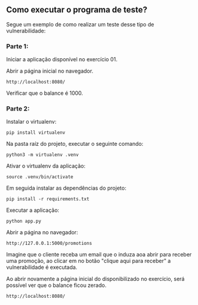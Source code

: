 ## Como executar o programa de teste?

Segue um exemplo de como realizar um teste desse tipo de vulnerabilidade:


### Parte 1:

Iniciar a aplicação disponível no exercício 01.

Abrir a página inicial no navegador.

    http://localhost:8080/

Verificar que o balance é 1000.


### Parte 2:

Instalar o virtualenv:

    pip install virtualenv

Na pasta raíz do projeto, executar o seguinte comando:

    python3 -m virtualenv .venv

Ativar o virtualenv da aplicação:

    source .venv/bin/activate 

Em seguida instalar as dependências do projeto:

    pip install -r requirements.txt

Executar a aplicação:

    python app.py


Abrir a página no navegador:

    http://127.0.0.1:5000/promotions


Imagine que o cliente receba um email que o induza aoa abrir para receber uma promoção, ao clicar em no botão "clique aqui para receber" a vulnerabilidade é executada.

Ao abrir novamente a página inicial do disponibilizado no exercício, será possível ver que o balance ficou zerado.

    http://localhost:8080/
    
